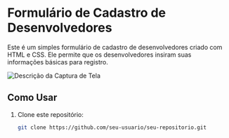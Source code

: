# Formulário de Cadastro de Desenvolvedores

Este é um simples formulário de cadastro de desenvolvedores criado com HTML e CSS. Ele permite que os desenvolvedores insiram suas informações básicas para registro.

![Descrição da Captura de Tela](https://github.com/douglasbelizario/formulario-html-css/issues/1#issue-1920855786)

## Como Usar

1. Clone este repositório:

   ```bash
   git clone https://github.com/seu-usuario/seu-repositorio.git
